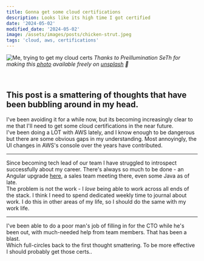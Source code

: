 ```yaml
---
title: Gonna get some cloud certifications
description: Looks like its high time I got certified
date: '2024-05-02'
modified_date: '2024-05-02'
image: /assets/images/posts/chicken-strut.jpeg
tags: 'cloud, aws, certifications'
---
```


![Me, trying to get my cloud certs](/assets/images/posts/ominous-clouds.jpg)
_Thanks to Preillumination SeTh for making this [photo](https://unsplash.com/photos/white-and-blue-clouds-photography-oQl9P-8ZMW0) available freely on [unsplash](www.unsplash.com) 🎁_


<br />

This post is a smattering of thoughts that have been bubbling around in my head.
---

I've been avoiding it for a while now, but its becoming increasingly clear to me that I'll need to get some cloud certifications in the near future.
<br />
I've been doing a LOT with AWS lately, and I know enough to be dangerous but there are some obvious gaps in my understanding. Most annoyingly, the UI changes in AWS's console over the years have contributed.

---

Since becoming tech lead of our team I have struggled to introspect successfully about my career. There's always so much to be done - an Angular upgrade [here](https://twitter.com/SabbaghBlog/status/1773456055084683538), a sales team meeting there, even some Java as of late.
<br />
The problem is not the work - I _love_ being able to work across all ends of the stack. I think I need to spend dedicated weekly time to journal about work. I do this in other areas of my life, so I should do the same with my work life.

---

I've been able to do a poor man's job of filling in for the CTO while he's been out, with much-needed help from team members. That has been a blast.
<br />
Which full-circles back to the first thought smattering. To be more effective I should probably get those certs..